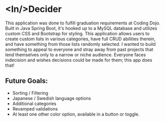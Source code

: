 # &lt;In/&gt;Decider
This application was done to fulfill graduation requirements at Coding Dojo.
Built in Java Spring Boot, it's hooked up to a MySQL database and utilizes custom CSS and Bootstrap for styling.
This application allows users to create custom lists in various categories, have full CRUD abilities therein, and have something from those lists randomly selected.
I wanted to build something to appeal to everyone and stray away from past projects that lend themselves only to a narrow or niche audience.
Everyone faces indecision and wishes decisions could be made for them; this app does that!

## Future Goals:
* Sorting / Filtering
* Japanese / Swedish language options
* Additional categories
* Revamped validations
* At least one other color option, available in a button or toggle.
